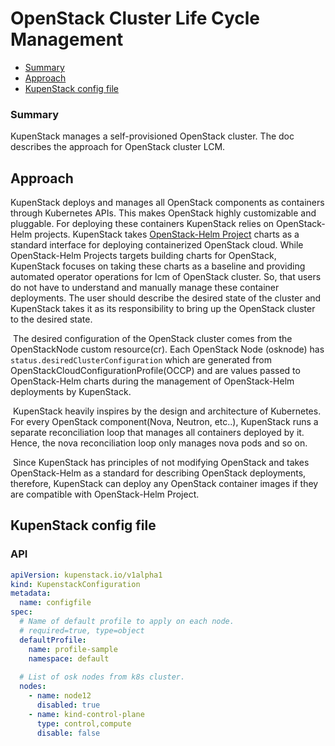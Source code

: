 # OpenStack Cluster Life Cycle Management

* [Summary](#Summary)
* [Approach](#Approach)
* [KupenStack config file](#KupenStack-config-file)

### Summary

KupenStack manages a self-provisioned OpenStack cluster. The doc describes the approach for OpenStack cluster LCM.

## Approach

KupenStack deploys and manages all OpenStack components as containers through Kubernetes APIs. This makes OpenStack highly customizable and pluggable. For deploying these containers KupenStack relies on OpenStack-Helm projects. KupenStack takes [OpenStack-Helm Project](https://github.com/openstack/openstack-helm) charts as a standard interface for deploying containerized OpenStack cloud. While OpenStack-Helm Projects targets building charts for OpenStack, KupenStack focuses on taking these charts as a baseline and providing automated operator operations for lcm of OpenStack cluster. So, that users do not have to understand and manually manage these container deployments. The user should describe the desired state of the cluster and KupenStack takes it as its responsibility to bring up the OpenStack cluster to the desired state.

​            The desired configuration of the OpenStack cluster comes from the OpenStackNode custom resource(cr). Each OpenStack Node (osknode) has `status.desiredClusterConfiguration` which are generated from OpenStackCloudConfigurationProfile(OCCP) and are values passed to OpenStack-Helm charts during the management of OpenStack-Helm deployments by KupenStack. 

​            KupenStack heavily inspires by the design and architecture of Kubernetes. For every OpenStack component(Nova, Neutron, etc..), KupenStack runs a separate reconciliation loop that manages all containers deployed by it. Hence, the nova reconciliation loop only manages nova pods and so on.

​             Since KupenStack has principles of not modifying OpenStack and takes OpenStack-Helm as a standard for describing OpenStack deployments, therefore, KupenStack can deploy any OpenStack container images if they are compatible with OpenStack-Helm Project.

## KupenStack config file

### API

```yaml
apiVersion: kupenstack.io/v1alpha1
kind: KupenstackConfiguration
metadata:
  name: configfile
spec:
  # Name of default profile to apply on each node.
  # required=true, type=object
  defaultProfile:
    name: profile-sample
    namespace: default
  
  # List of osk nodes from k8s cluster.
  nodes:
    - name: node12
      disabled: true
    - name: kind-control-plane
      type: control,compute
      disable: false
```

